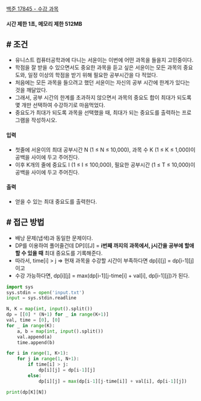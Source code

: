 
[백준 17845 - 수강 과목](https://www.acmicpc.net/problem/17845)

#### **시간 제한 1초, 메모리 제한 512MB**

## **# 조건**

- 유니스트 컴퓨터공학과에 다니는 서윤이는 이번에 어떤 과목을 들을지 고민중이다. 
- 학점을 잘 받을 수 있으면서도 중요한 과목을 듣고 싶은 서윤이는 모든 과목의 중요도와, 일정 이상의 학점을 받기 위해 필요한 공부시간을 다 적었다.
- 처음에는 모든 과목을 들으려고 했던 서윤이는 자신의 공부 시간에 한계가 있다는 것을 깨달았다. 
- 그래서, 공부 시간의 한계를 초과하지 않으면서 과목의 중요도 합이 최대가 되도록 몇 개만 선택하여 수강하기로 마음먹었다.
- 중요도가 최대가 되도록 과목을 선택했을 때, 최대가 되는 중요도를 출력하는 프로그램을 작성하시오.


#### **입력**
- 첫줄에 서윤이의 최대 공부시간 N (1 ≤ N ≤ 10,000), 과목 수 K (1 ≤ K ≤ 1,000)이 공백을 사이에 두고 주어진다. 
- 이후 K개의 줄에 중요도 I (1 ≤ I ≤ 100,000), 필요한 공부시간 (1 ≤ T ≤ 10,000)이 공백을 사이에 두고 주어진다.

#### **출력**
- 얻을 수 있는 최대 중요도를 출력한다.


## **# 접근 방법**

- 배낭 문제(냅색)과 동일한 문제이다.
- DP를 이용하여 풀어줄건데 DP[I][J] = **i번째 까지의 과목에서, j시간을 공부에 할애할 수 있을 때** 최대 중요도를 기록해준다.
- 따라서, time[i] > j => 현재 과목을 수강할 시간이 부족하다면 dp[i][j] = dp[i-1][j]이고
- 수강 가능하다면, dp[i][j] = max(dp[i-1][j-time[i] + val[i], dp[i-1][j])가 된다.

```PYTHON
import sys
sys.stdin = open('input.txt')
input = sys.stdin.readline

N, K = map(int, input().split())
dp = [[0] * (N+1) for _ in range(K+1)]
val, time = [0], [0]
for _ in range(K):
    a, b = map(int, input().split())
    val.append(a)
    time.append(b)

for i in range(1, K+1):
    for j in range(1, N+1):
        if time[i] > j:
            dp[i][j] = dp[i-1][j]
        else:
            dp[i][j] = max(dp[i-1][j-time[i]] + val[i], dp[i-1][j])

print(dp[K][N])
```